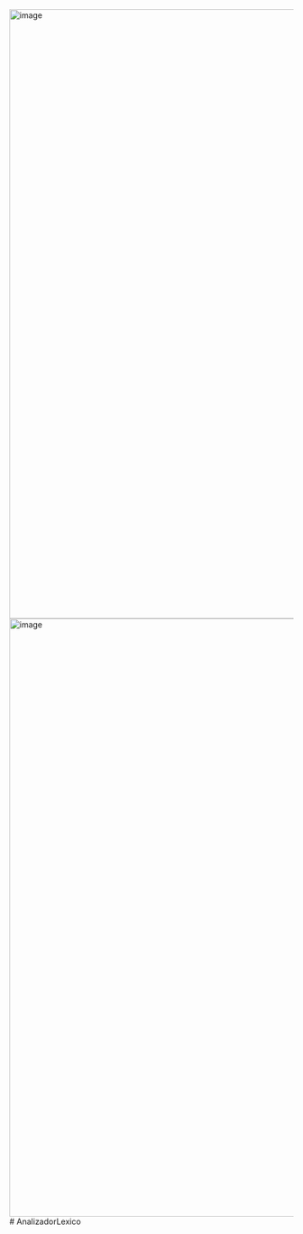 
<img width="1728" height="1080" alt="image" src="https://github.com/user-attachments/assets/ad331c02-4678-4657-a81b-caecdf9f32c6" />
<img width="1838" height="1060" alt="image" src="https://github.com/user-attachments/assets/f976d122-0b85-4e9c-adb9-7dc3f895fa59" />
﻿# AnalizadorLexico


